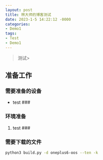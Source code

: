 ```yaml
---
layout: post
title: 林大师的博客测试
date: 2023-1-5 14:22:12 -0000
categories:
- Demo1
tags:
- Test
- Demo1
---
```


> 测试>

## 准备工作

### 需要准备的设备

- test ###

### 环境准备
1. test ###

### 需要下载的文件

```bash
python3 build.py -d oneplus6-oos --ten -k
```

